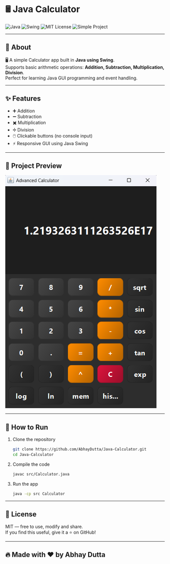 # 🖩 Java Calculator

![Java](https://img.shields.io/badge/Java-17-red)
![Swing](https://img.shields.io/badge/GUI-Swing-orange)
![MIT License](https://img.shields.io/badge/License-MIT-yellow)
![Simple Project](https://img.shields.io/badge/Level-Beginner-green)

---

## 🚀 About
🖥️ A simple Calculator app built in **Java using Swing**.  
Supports basic arithmetic operations: **Addition, Subtraction, Multiplication, Division**.  
Perfect for learning Java GUI programming and event handling.

---

## ✨ Features
- ➕ Addition
- ➖ Subtraction
- ✖️ Multiplication
- ➗ Division
- 🖱️ Clickable buttons (no console input)
- ⚡ Responsive GUI using Java Swing

---

## 📸 Project Preview
![Calculator Screenshot](assets/screenshot.png)



---

## 🚀 How to Run
1. Clone the repository
    ```bash
    git clone https://github.com/AbhayDutta/Java-Calculator.git
    cd Java-Calculator
    ```
2. Compile the code
    ```bash
    javac src/Calculator.java
    ```
3. Run the app
    ```bash
    java -cp src Calculator
    ```

---

## 📝 License
MIT — free to use, modify and share.  
If you find this useful, give it a ⭐ on GitHub!

---

## 🔥 Made with ❤️ by Abhay Dutta
